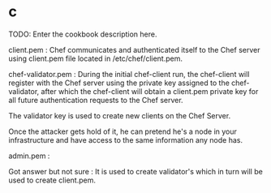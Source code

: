 # c

TODO: Enter the cookbook description here.


client.pem :
Chef communicates and authenticated itself to the Chef server using client.pem file located in /etc/chef/client.pem.

chef-validator.pem :
During the initial chef-client run, the chef-client will register with the Chef server using the private key assigned to the chef-validator, after which the chef-client will obtain a client.pem private key for all future authentication requests to the Chef server.

The validator key is used to create new clients on the Chef Server.

Once the attacker gets hold of it, he can pretend he's a node in your infrastructure and have access to the same information any node has.


admin.pem : 

Got answer but not sure : It is used to create validator's which in turn will be used to create client.pem.

